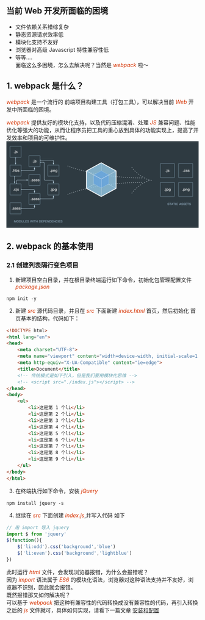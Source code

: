## 当前 Web 开发所面临的困境
+ 文件依赖关系错综复杂
+ 静态资源请求效率低
+ 模块化支持不友好
+ 浏览器对高级 Javascript 特性兼容性低
+ 等等....   
面临这么多困境，怎么去解决呢？当然是 *<font color="#d63200">webpack</font>* 啦～
## 1. webpack 是什么？
*<font color="#d63200">webpack</font>* 是一个流行的 前端项目构建工具（打包工具），可以解决当前 *<font color="#d63200">Web</font>* 开发中所面临的困境。

*<font color="#d63200">webpack</font>* 提供友好的模块化支持，以及代码压缩混淆、处理 *<font color="#d63200">JS</font>* 兼容问题、性能优化等强大的功能，从而让程序员把工具的重心放到具体的功能实现上，提高了开发效率和项目的可维护性。  
![webpack](/img/webpack/webpack.jpg) 
## 2. webpack 的基本使用
### 2.1 创建列表隔行变色项目
1. 新建项目空白目录，并在根目录终端运行如下命令，初始化包管理配置文件 *<font color="#d63200">package.json </font>*  
```Shell
npm init -y 
```
2. 新建 *<font color="#d63200">src</font>* 源代码目录，并且在 *<font color="#d63200">src</font>* 下面新建 *<font color="#d63200">index.html</font>* 首页，然后初始化 首页基本的结构，代码如下：
```html
<!DOCTYPE html>
<html lang="en">
<head>
    <meta charset="UTF-8">
    <meta name="viewport" content="width=device-width, initial-scale=1.0">
    <meta http-equiv="X-UA-Compatible" content="ie=edge">
    <title>Document</title>
    <!-- 传统模式是如下引入，但是我们要用模块化思维 -->
    <!-- <script src="./index.js"></script> -->
</head>
<body>
    <ul>
        <li>这是第 1 个li</li>
        <li>这是第 2 个li</li>
        <li>这是第 3 个li</li>
        <li>这是第 4 个li</li>
        <li>这是第 5 个li</li>
        <li>这是第 6 个li</li>
        <li>这是第 7 个li</li>
        <li>这是第 8 个li</li>
        <li>这是第 9 个li</li>
    </ul>
</body>
</html>
```
3. 在终端执行如下命令，安装 *<font color="#d63200">jQuery</font>*
```Shell
npm install jquery -s
```
4. 继续在  *<font color="#d63200">src</font>* 下面创建  *<font color="#d63200">index.js</font>*,并写入代码 如下
```js
// 用 import 导入 jquery
import $ from 'jquery'
$(function(){
    $('li:odd').css('background','blue')
    $('li:even').css('background','lightblue')
})
```
此时运行 *<font color="#d63200">html</font>* 文件，会发现浏览器报错，为什么会报错呢？   
因为 *<font color="#d63200">import</font>* 语法属于 *<font color="#d63200">ES6</font>* 的模块化语法，浏览器对这种语法支持并不友好，浏览器不识别，因此就会报错。   
既然报错那又如何解决呢？   
可以基于 *<font color="#d63200">webpack</font>* 把这种有兼容性的代码转换成没有兼容性的代码，再引入转换之后的 *<font color="#d63200">js</font>* 文件就可，具体如何实现，请看下一篇文章 [安装和配置](/webpack/init.md)
	


